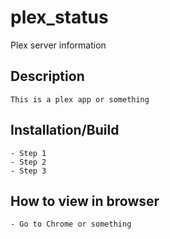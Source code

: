 # plex_status
Plex server information


Description
-----------

    This is a plex app or something


Installation/Build
-----------

    - Step 1
    - Step 2
    - Step 3

How to view in browser
-----------

    - Go to Chrome or something